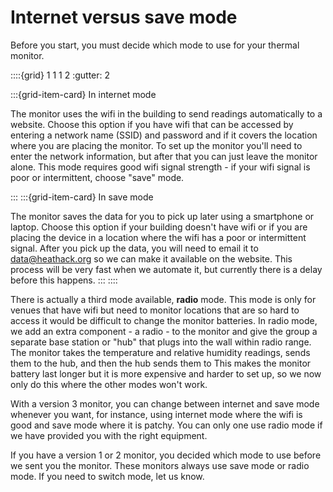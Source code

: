 # Internet versus save mode

Before you start, you must decide which mode to use for your thermal monitor.

::::{grid} 1 1 1 2
:gutter: 2

:::{grid-item-card} In internet mode


The monitor uses the wifi in the building to send readings automatically to a website.  Choose this option if you have wifi that can be accessed by entering a network name (SSID) and password and if it covers the location where you are placing the monitor.  To set up the monitor you'll need to enter the network information, but after that you can just leave the monitor alone.  This mode requires good wifi signal strength - if your wifi signal is poor or intermittent, choose "save" mode.

:::
:::{grid-item-card} In save mode


The monitor saves the data for you to pick up later using a smartphone or laptop.  Choose this option if your building doesn't have wifi or if you are placing the device in a location where the wifi has a poor or intermittent signal.  After you pick up the data, you will need to email it to data@heathack.org so we can make it available on the website.  This process will be very fast when we automate it, but currently there is a delay before this happens.
:::
::::



There is actually a third mode available, **radio** mode.  This mode is only for venues that have wifi but need to monitor locations that are so hard to access it would be difficult to change the monitor batteries.  In radio mode, we add an extra component - a radio - to the monitor and give the group a separate base station or "hub" that plugs into the wall within radio range. The monitor takes the temperature and relative humidity readings, sends them to the hub, and then the hub sends them to This makes the monitor battery last longer but it is more expensive and harder to set up, so we now only do this where the other modes won't work.


With a version 3 monitor, you can change between internet and save mode whenever you want, for instance, using internet mode where the wifi is good and save mode where it is patchy.  You can only one use radio mode if we have provided you with the right equipment. 

If you have a version 1 or 2 monitor, you decided which mode to use before we sent you the monitor.  These monitors always use save mode or radio mode.  If you need to switch mode, let us know.   